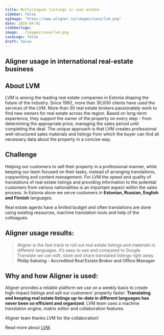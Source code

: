 ```yaml
---
title: Multilingual listings in real-estate
sidebar: false
ogImage: "https://www.aligner.io/images/case/lvm.png"
date: 2020-04-01
sidebarlogo: 
image: ../images/case/lvm.png
caseLogo: false
draft: false
---
```

## Aligner usage in international real-estate business


## About LVM 
LVM is among the leading real estate companies in Estonia shaping the future of the industry. Since 1992, more than 30,000 clients have used the services of the LVM. More than 30 real estate brokers passionately work to find new owners for real estate across the region. Based on long-term experience, they support the owner of the property on every step - from determining the appropriate price, managing the sales period until completing the deal. 
The unique approach is that LVM creates professional well-structured sales materials and listings from which the buyer can find all necessary data about the property in a concise way. 

## Challenge
Helping our customers to sell their property in a professional manner, while keeping our team focused on their tasks, instead of arranging translations, copywriting and content management. 
For LVM the speed and quality of translations of real estate listings and providing information to the potential customers from various nationalities is an important aspect within the sales process. In Estonia alone we serve customers in **Estonian, Russian, English and Finnish** languages. 

Real estate agents have a limited budget and often translations are done using existing resources, machine translation tools and help of the colleagues.  

## Aligner usage results:
> Aligner is the fast track to roll out real estate listings and materials in different languages. It’s easy to use and compared to Google Translate we can edit, store and share translated listings right away. **Philip Saksing - Accredited Real Estate Broker and Office Manager**


## Why and how Aligner is used:

Aligner provides a reliable platform we use on a weekly basis to create high-impact listings and sell our customers’ property faster. 
**Translating and keeping real estate listings up-to-date in different languages has never been so efficient and organized**. 
LVM team uses a machine translation engine, matrix editor and collaboration features.


Aligner team thanks LVM for the collaboration!

Read more about [LVM](https://lvm.ee/ "LVM").